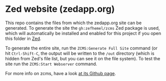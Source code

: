 Zed website (zedapp.org)
=======
This repo contains the files from which the zedapp.org site can be generated. To generate the site the `gh:zefhemel/zcms` Zed package is used, which will automatically be installed and enabled for this project if you open this folder in [Zed](http://zedapp.org).

To generate the entire site, run the `ZCMS:Generate Full Site` command (or hit `Ctrl-Shift-C`, the output will be written to the `/out` directory (which is hidden from Zed's file list, but you can see it on the file system). To test the site run the `ZCMS:Start Webserver` command.

For more info on zcms, have a look [at its Github page](https://github.com/zefhemel/zcms).
